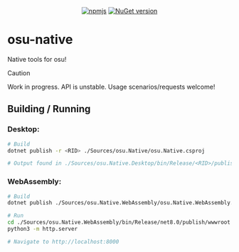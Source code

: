 
<div align="center">

[![npmjs](https://badge.fury.io/js/smoogipoo.osu-native.svg)](https://badge.fury.io/js/smoogipoo.osu-native)
[![NuGet version](https://badge.fury.io/nu/smoogipoo.osu.Native.Bindings.svg)](https://badge.fury.io/nu/smoogipoo.osu.Native.Bindings)

</div>

# osu-native

Native tools for osu!

> [!CAUTION]
>
> Work in progress. API is unstable. Usage scenarios/requests welcome!

## Building / Running

### Desktop:

```sh
# Build
dotnet publish -r <RID> ./Sources/osu.Native/osu.Native.csproj

# Output found in ./Sources/osu.Native.Desktop/bin/Release/<RID>/publish/
```

### WebAssembly:

```sh
# Build
dotnet publish ./Sources/osu.Native.WebAssembly/osu.Native.WebAssembly.csproj

# Run
cd ./Sources/osu.Native.WebAssembly/bin/Release/net8.0/publish/wwwroot
python3 -m http.server

# Navigate to http://localhost:8000
```

